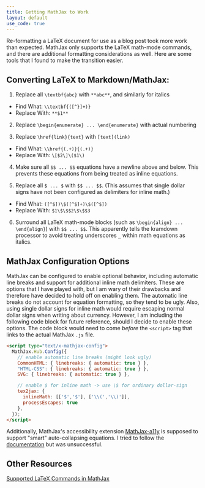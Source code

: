 ```yaml
---
title: Getting MathJax to Work
layout: default
use_code: true
---
```


Re-formatting a LaTeX document for use as a blog post took more work than expected. MathJax only supports the LaTeX math-mode commands, and there are additional formatting considerations as well. Here are some tools that I found to make the transition easier.

## Converting LaTeX to Markdown/MathJax:

1. Replace all `\textbf{abc}` with `**abc**`, and similarly for italics
- Find What: `\\textbf{([^}]+)}`
- Replace With: `**$1**`

2. Replace `\begin{enumerate} ... \end{enumerate}` with actual numbering

3. Replace `\href{link}{text}` with `[text](link)`
- Find What: `\\href{(.+)}{(.+)}`
- Replace With: `\[$2\]\($1\)`

4. Make sure all `$$ ... $$` equations have a newline above and below. This prevents these equations from being treated as inline equations.

5. Replace all `$ ... $` with `$$ ... $$`. (This assumes that single dollar signs have not been configured as delimiters for inline math.)
- Find What: `([^$])\$([^$]+)\$([^$])`
- Replace With: `$1\$\$$2\$\$$3`

6. Surround all LaTeX math-mode blocks (such as `\begin{align} ... \end{align}`) with `$$ ... $$`. This apparently tells the kramdown processor to avoid treating underscores `_` within math equations as italics.

## MathJax Configuration Options

MathJax can be configured to enable optional behavior, including automatic line breaks and support for additional inline math delimiters. These are options that I have played with, but I am wary of their drawbacks and therefore have decided to hold off on enabling them. The automatic line breaks do not account for equation formatting, so they tend to be ugly. Also, using single dollar signs for inline math would require escaping normal dollar signs when writing about currency. However, I am including the following code block for future reference, should I decide to enable these options. The code block would need to come *before* the `<script>` tag that links to the actual MathJax `.js` file.

```html
<script type="text/x-mathjax-config">
  MathJax.Hub.Config({
    // enable automatic line breaks (might look ugly)
    CommonHTML: { linebreaks: { automatic: true } },
    "HTML-CSS": { linebreaks: { automatic: true } },
    SVG: { linebreaks: { automatic: true } },

    // enable $ for inline math -> use \$ for ordinary dollar-sign
    tex2jax: {
      inlineMath: [['$','$'], ['\\(','\\)']],
      processEscapes: true
    },
  });
</script>
```

Additionally, MathJax's accessibility extension [MathJax-a11y](https://mathjax.github.io/MathJax-a11y/) is supposed to support "smart" auto-collapsing equations. I tried to follow the [documentation](https://mathjax.github.io/MathJax-a11y/docs/) but was unsuccessful.

## Other Resources

[Supported LaTeX Commands in MathJax](http://docs.mathjax.org/en/latest/tex.html)
